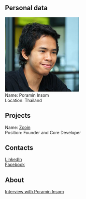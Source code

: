 ## Personal data
![ photo](photo/poramin_insom.jpg)  
Name: Poramin Insom  
Location: Thailand
## Projects 
Name: [Zcoin](../projects/zcoin.md)  
Position: Founder and Core Developer 
## Contacts
[LinkedIn](https://www.linkedin.com/in/poramin/?ppe=1)  
[Facebook](https://www.facebook.com/poramin)  
## About
[Interview with Poramin Insom](https://youtu.be/4xCgBu_LcqA)
